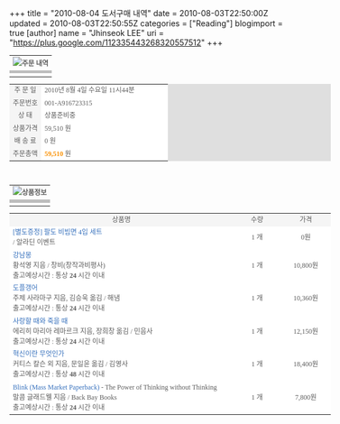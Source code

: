 +++
title = "2010-08-04 도서구매 내역"
date = 2010-08-03T22:50:00Z
updated = 2010-08-03T22:50:55Z
categories = ["Reading"]
blogimport = true 
[author]
	name = "Jhinseok LEE"
	uri = "https://plus.google.com/112335443268320557512"
+++

<table border="0" cellpadding="0" cellspacing="0" style="color: #5b5b5b; font-family: 돋음; font-size: 12px; line-height: 18px; width: 570px;"><tbody><tr style="color: #5b5b5b; font-family: 돋음; font-size: 9pt; line-height: 18px;"><td height="22" style="color: #5b5b5b; font-family: 돋음; font-size: 9pt; line-height: 18px;"><strong><img src="http://image.aladin.co.kr/img/mail/cs_center/mail_reco.gif" />주문 내역</strong></td></tr><tr style="color: #5b5b5b; font-family: 돋음; font-size: 9pt; line-height: 18px;"><td bgcolor="BDBDBD" height="5" style="color: #5b5b5b; font-family: 돋음; font-size: 9pt; line-height: 18px;"><img height="1" src="http://mbox18.korea.com/mail/img/space.gif" width="1" /></td></tr><tr style="color: #5b5b5b; font-family: 돋음; font-size: 9pt; line-height: 18px;"><td bgcolor="#FFFFFF" height="2" style="color: #5b5b5b; font-family: 돋음; font-size: 9pt; line-height: 18px;"><img height="1" src="http://mbox18.korea.com/mail/img/space.gif" width="1" /></td></tr></tbody></table><table bgcolor="#dfdfdf" border="0" cellpadding="3" cellspacing="1" style="color: #5b5b5b; font-family: 돋음; font-size: 12px; line-height: 18px; width: 570px;"><tbody><tr style="color: #5b5b5b; font-family: 돋음; font-size: 9pt; line-height: 18px;"><td align="center" bgcolor="F5F5F5" style="color: #5b5b5b; font-family: 돋음; font-size: 9pt; line-height: 18px;" width="20%">주 문 일</td><td bgcolor="#FFFFFF" style="color: #5b5b5b; font-family: 돋음; font-size: 9pt; line-height: 18px;">2010년 8월 4일 수요일 11시44분</td></tr><tr style="color: #5b5b5b; font-family: 돋음; font-size: 9pt; line-height: 18px;"><td align="center" bgcolor="F5F5F5" style="color: #5b5b5b; font-family: 돋음; font-size: 9pt; line-height: 18px;" width="20%">주문번호</td><td bgcolor="#FFFFFF" style="color: #5b5b5b; font-family: 돋음; font-size: 9pt; line-height: 18px;">001-A916723315</td></tr><tr style="color: #5b5b5b; font-family: 돋음; font-size: 9pt; line-height: 18px;"><td align="center" bgcolor="F5F5F5" style="color: #5b5b5b; font-family: 돋음; font-size: 9pt; line-height: 18px;" width="20%">상 태</td><td bgcolor="#FFFFFF" style="color: #5b5b5b; font-family: 돋음; font-size: 9pt; line-height: 18px;">상품준비중</td></tr><tr style="color: #5b5b5b; font-family: 돋음; font-size: 9pt; line-height: 18px;"><td align="center" bgcolor="F5F5F5" style="color: #5b5b5b; font-family: 돋음; font-size: 9pt; line-height: 18px;" width="20%">상품가격</td><td bgcolor="#FFFFFF" style="color: #5b5b5b; font-family: 돋음; font-size: 9pt; line-height: 18px;">59,510 원</td></tr><tr style="color: #5b5b5b; font-family: 돋음; font-size: 9pt; line-height: 18px;"><td align="center" bgcolor="F5F5F5" style="color: #5b5b5b; font-family: 돋음; font-size: 9pt; line-height: 18px;" width="20%">배 송 료</td><td bgcolor="#FFFFFF" style="color: #5b5b5b; font-family: 돋음; font-size: 9pt; line-height: 18px;">0 원</td></tr><tr style="color: #5b5b5b; font-family: 돋음; font-size: 9pt; line-height: 18px;"><td align="center" bgcolor="F5F5F5" style="color: #5b5b5b; font-family: 돋음; font-size: 9pt; line-height: 18px;" width="20%">주문총액</td><td bgcolor="#FFFFFF" style="color: #5b5b5b; font-family: 돋음; font-size: 9pt; line-height: 18px;"><span class="cus_org" style="color: #fa9000; font-size: 9pt; font-weight: bold;">59,510</span>&nbsp;원</td></tr></tbody></table><span class="Apple-style-span" style="color: #5b5b5b; font-family: 돋음; font-size: 12px; line-height: 18px;"><br /></span><table border="0" cellpadding="0" cellspacing="0" style="color: #5b5b5b; font-family: 돋음; font-size: 12px; line-height: 18px; width: 570px;"><tbody><tr style="color: #5b5b5b; font-family: 돋음; font-size: 9pt; line-height: 18px;"><td height="22" style="color: #5b5b5b; font-family: 돋음; font-size: 9pt; line-height: 18px;"><strong><img src="http://image.aladdin.co.kr/img/mail/cs_center/mail_reco.gif" />상품정보</strong></td></tr><tr style="color: #5b5b5b; font-family: 돋음; font-size: 9pt; line-height: 18px;"><td bgcolor="BDBDBD" height="5" style="color: #5b5b5b; font-family: 돋음; font-size: 9pt; line-height: 18px;"><img height="1" src="http://mbox18.korea.com/mail/img/space.gif" width="1" /></td></tr><tr style="color: #5b5b5b; font-family: 돋음; font-size: 9pt; line-height: 18px;"><td bgcolor="#FFFFFF" height="2" style="color: #5b5b5b; font-family: 돋음; font-size: 9pt; line-height: 18px;"><img height="1" src="http://mbox18.korea.com/mail/img/space.gif" width="1" /></td></tr></tbody></table><table bgcolor="#dfdfdf" border="0" cellpadding="3" cellspacing="1" style="color: #5b5b5b; font-family: 돋음; font-size: 12px; line-height: 18px; width: 570px;"><tbody><tr bgcolor="F5F5F5" style="color: #5b5b5b; font-family: 돋음; font-size: 9pt; line-height: 18px;"><td align="center" style="color: #5b5b5b; font-family: 돋음; font-size: 9pt; line-height: 18px;" width="400">상품명</td><td align="center" style="color: #5b5b5b; font-family: 돋음; font-size: 9pt; line-height: 18px;" width="85">수량</td><td align="center" style="color: #5b5b5b; font-family: 돋음; font-size: 9pt; line-height: 18px;" width="85">가격</td></tr><tr bgcolor="FFFFFF" style="color: #5b5b5b; font-family: 돋음; font-size: 9pt; line-height: 18px;"><td align="left" style="color: #5b5b5b; font-family: 돋음; font-size: 9pt; line-height: 18px;" width="450"><a href="http://www.aladin.co.kr/shop/wproduct.aspx?ISBN=1128503034" style="color: #5b5b5b; text-decoration: none;" target="_blank"><span style="color: #346fbc;">[별도증정] 팔도 비빔면 4입 세트</span></a><br />/ 알라딘 이벤트&nbsp;</td><td align="center" style="color: #5b5b5b; font-family: 돋음; font-size: 9pt; line-height: 18px;" width="85">1 개</td><td align="center" style="color: #5b5b5b; font-family: 돋음; font-size: 9pt; line-height: 18px;">0원</td></tr><tr bgcolor="FFFFFF" style="color: #5b5b5b; font-family: 돋음; font-size: 9pt; line-height: 18px;"><td align="left" style="color: #5b5b5b; font-family: 돋음; font-size: 9pt; line-height: 18px;" width="450"><a href="http://www.aladin.co.kr/shop/wproduct.aspx?ISBN=8936433768" style="color: #5b5b5b; text-decoration: none;" target="_blank"><span style="color: #346fbc;">강남몽</span></a><br />황석영 지음 / 창비(창작과비평사)<br />출고예상시간 : 통상&nbsp;<span class="bk1"><b>24</b>&nbsp;시간 이내</span></td><td align="center" style="color: #5b5b5b; font-family: 돋음; font-size: 9pt; line-height: 18px;" width="85">1 개</td><td align="center" style="color: #5b5b5b; font-family: 돋음; font-size: 9pt; line-height: 18px;">10,800원</td></tr><tr bgcolor="FFFFFF" style="color: #5b5b5b; font-family: 돋음; font-size: 9pt; line-height: 18px;"><td align="left" style="color: #5b5b5b; font-family: 돋음; font-size: 9pt; line-height: 18px;" width="450"><a href="http://www.aladin.co.kr/shop/wproduct.aspx?ISBN=8973377752" style="color: #5b5b5b; text-decoration: none;" target="_blank"><span style="color: #346fbc;">도플갱어</span></a><br />주제 사라마구 지음, 김승욱 옮김 / 해냄<br />출고예상시간 : 통상&nbsp;<span class="bk1"><b>24</b>&nbsp;시간 이내</span></td><td align="center" style="color: #5b5b5b; font-family: 돋음; font-size: 9pt; line-height: 18px;" width="85">1 개</td><td align="center" style="color: #5b5b5b; font-family: 돋음; font-size: 9pt; line-height: 18px;">10,360원</td></tr><tr bgcolor="FFFFFF" style="color: #5b5b5b; font-family: 돋음; font-size: 9pt; line-height: 18px;"><td align="left" style="color: #5b5b5b; font-family: 돋음; font-size: 9pt; line-height: 18px;" width="450"><a href="http://www.aladin.co.kr/shop/wproduct.aspx?ISBN=893746246X" style="color: #5b5b5b; text-decoration: none;" target="_blank"><span style="color: #346fbc;">사랑할 때와 죽을 때</span></a><br />에리히 마리아 레마르크 지음, 장희창 옮김 / 민음사<br />출고예상시간 : 통상&nbsp;<span class="bk1"><b>24</b>&nbsp;시간 이내</span></td><td align="center" style="color: #5b5b5b; font-family: 돋음; font-size: 9pt; line-height: 18px;" width="85">1 개</td><td align="center" style="color: #5b5b5b; font-family: 돋음; font-size: 9pt; line-height: 18px;">12,150원</td></tr><tr bgcolor="FFFFFF" style="color: #5b5b5b; font-family: 돋음; font-size: 9pt; line-height: 18px;"><td align="left" style="color: #5b5b5b; font-family: 돋음; font-size: 9pt; line-height: 18px;" width="450"><a href="http://www.aladin.co.kr/shop/wproduct.aspx?ISBN=8934928646" style="color: #5b5b5b; text-decoration: none;" target="_blank"><span style="color: #346fbc;">혁신이란 무엇인가</span></a><br />커티스 칼슨 외 지음, 문일윤 옮김 / 김영사<br />출고예상시간 : 통상&nbsp;<span class="bk1"><b>48</b>&nbsp;시간 이내</span></td><td align="center" style="color: #5b5b5b; font-family: 돋음; font-size: 9pt; line-height: 18px;" width="85">1 개</td><td align="center" style="color: #5b5b5b; font-family: 돋음; font-size: 9pt; line-height: 18px;">18,400원</td></tr><tr bgcolor="FFFFFF" style="color: #5b5b5b; font-family: 돋음; font-size: 9pt; line-height: 18px;"><td align="left" style="color: #5b5b5b; font-family: 돋음; font-size: 9pt; line-height: 18px;" width="450"><a href="http://www.aladin.co.kr/shop/wproduct.aspx?ISBN=0316057908" style="color: #5b5b5b; text-decoration: none;" target="_blank"><span style="color: #346fbc;">Blink (Mass Market Paperback)</span></a>&nbsp;- The Power of Thinking without Thinking<br />말콤 글래드웰 지음 / Back Bay Books<br />출고예상시간 : 통상&nbsp;<span class="bk1"><b>24</b>&nbsp;시간 이내</span></td><td align="center" style="color: #5b5b5b; font-family: 돋음; font-size: 9pt; line-height: 18px;" width="85">1 개</td><td align="center" style="color: #5b5b5b; font-family: 돋음; font-size: 9pt; line-height: 18px;">7,800원</td></tr></tbody></table>
